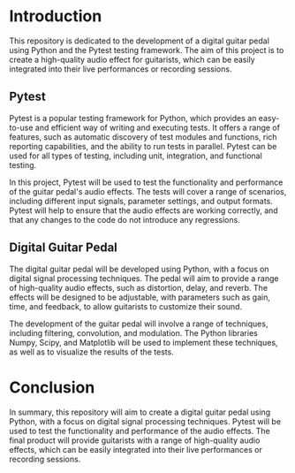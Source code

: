 # Introduction

This repository is dedicated to the development of a digital guitar pedal using Python and the Pytest testing framework. The aim of this project is to create a high-quality audio effect for guitarists, which can be easily integrated into their live performances or recording sessions.

## Pytest

Pytest is a popular testing framework for Python, which provides an easy-to-use and efficient way of writing and executing tests. It offers a range of features, such as automatic discovery of test modules and functions, rich reporting capabilities, and the ability to run tests in parallel. Pytest can be used for all types of testing, including unit, integration, and functional testing.

In this project, Pytest will be used to test the functionality and performance of the guitar pedal's audio effects. The tests will cover a range of scenarios, including different input signals, parameter settings, and output formats. Pytest will help to ensure that the audio effects are working correctly, and that any changes to the code do not introduce any regressions.

## Digital Guitar Pedal

The digital guitar pedal will be developed using Python, with a focus on digital signal processing techniques. The pedal will aim to provide a range of high-quality audio effects, such as distortion, delay, and reverb. The effects will be designed to be adjustable, with parameters such as gain, time, and feedback, to allow guitarists to customize their sound.

The development of the guitar pedal will involve a range of techniques, including filtering, convolution, and modulation. The Python libraries Numpy, Scipy, and Matplotlib will be used to implement these techniques, as well as to visualize the results of the tests.

# Conclusion

In summary, this repository will aim to create a digital guitar pedal using Python, with a focus on digital signal processing techniques. Pytest will be used to test the functionality and performance of the audio effects. The final product will provide guitarists with a range of high-quality audio effects, which can be easily integrated into their live performances or recording sessions.

